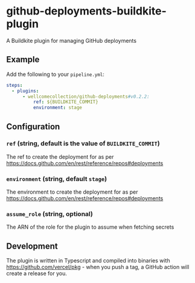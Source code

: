 # github-deployments-buildkite-plugin

A Buildkite plugin for managing GitHub deployments

## Example

Add the following to your `pipeline.yml`:

```yml
steps:
  - plugins:
      - wellcomecollection/github-deployments#v0.2.2:
          ref: ${BUILDKITE_COMMIT}
          environment: stage
```

## Configuration

### `ref` (string, default is the value of `BUILDKITE_COMMIT`)

The ref to create the deployment for as per https://docs.github.com/en/rest/reference/repos#deployments

### `environment` (string, default `stage`)

The environment to create the deployment for as per https://docs.github.com/en/rest/reference/repos#deployments

### `assume_role` (string, optional)

The ARN of the role for the plugin to assume when fetching secrets

## Development

The plugin is written in Typescript and compiled into binaries with https://github.com/vercel/pkg - when you push a tag, a GitHub action will create a release for you.
